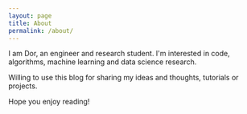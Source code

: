 ```yaml
---
layout: page
title: About
permalink: /about/
---
```


I am Dor, an engineer and research student. I'm interested in code, algorithms, machine learning and data science research.

Willing to use this blog for sharing my ideas and thoughts, tutorials or projects.

Hope you enjoy reading!
